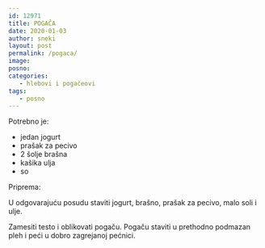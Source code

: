 ```yaml
---
id: 12971
title: POGAČA
date: 2020-01-03
author: sneki
layout: post
permalink: /pogaca/
image: 
posno: 
categories:
   - hlebovi i pogačeovi
tags:
   - posno
---
```

Potrebno je:

* jedan jogurt 
* prašak za pecivo
* 2 šolje brašna 
* kašika ulja 
* so

Priprema:

U odgovarajuću posudu staviti jogurt, brašno, prašak za pecivo, malo soli i ulje.

Zamesiti testo i oblikovati pogaču. Pogaču staviti u prethodno podmazan pleh i peći u dobro zagrejanoj pećnici.

  

